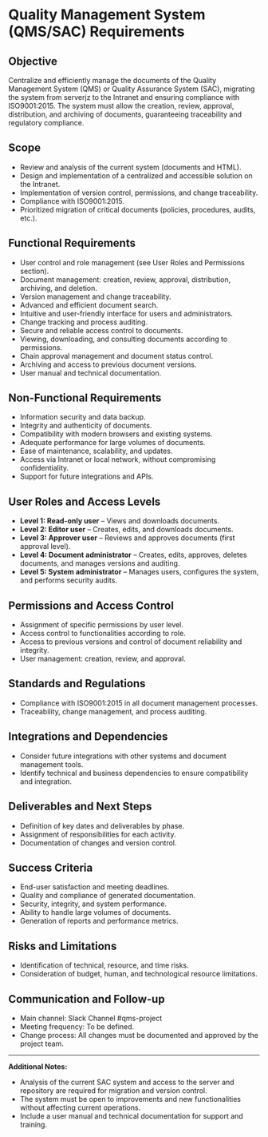 # Quality Management System (QMS/SAC) Requirements

## Objective

Centralize and efficiently manage the documents of the Quality Management System (QMS) or Quality Assurance System (SAC), migrating the system from serverjz to the Intranet and ensuring compliance with ISO9001:2015. The system must allow the creation, review, approval, distribution, and archiving of documents, guaranteeing traceability and regulatory compliance.

## Scope

- Review and analysis of the current system (documents and HTML).
- Design and implementation of a centralized and accessible solution on the Intranet.
- Implementation of version control, permissions, and change traceability.
- Compliance with ISO9001:2015.
- Prioritized migration of critical documents (policies, procedures, audits, etc.).

## Functional Requirements

- User control and role management (see User Roles and Permissions section).
- Document management: creation, review, approval, distribution, archiving, and deletion.
- Version management and change traceability.
- Advanced and efficient document search.
- Intuitive and user-friendly interface for users and administrators.
- Change tracking and process auditing.
- Secure and reliable access control to documents.
- Viewing, downloading, and consulting documents according to permissions.
- Chain approval management and document status control.
- Archiving and access to previous document versions.
- User manual and technical documentation.

## Non-Functional Requirements

- Information security and data backup.
- Integrity and authenticity of documents.
- Compatibility with modern browsers and existing systems.
- Adequate performance for large volumes of documents.
- Ease of maintenance, scalability, and updates.
- Access via Intranet or local network, without compromising confidentiality.
- Support for future integrations and APIs.

## User Roles and Access Levels

- **Level 1: Read-only user** – Views and downloads documents.
- **Level 2: Editor user** – Creates, edits, and downloads documents.
- **Level 3: Approver user** – Reviews and approves documents (first approval level).
- **Level 4: Document administrator** – Creates, edits, approves, deletes documents, and manages versions and auditing.
- **Level 5: System administrator** – Manages users, configures the system, and performs security audits.

## Permissions and Access Control

- Assignment of specific permissions by user level.
- Access control to functionalities according to role.
- Access to previous versions and control of document reliability and integrity.
- User management: creation, review, and approval.

## Standards and Regulations

- Compliance with ISO9001:2015 in all document management processes.
- Traceability, change management, and process auditing.

## Integrations and Dependencies

- Consider future integrations with other systems and document management tools.
- Identify technical and business dependencies to ensure compatibility and integration.

## Deliverables and Next Steps

- Definition of key dates and deliverables by phase.
- Assignment of responsibilities for each activity.
- Documentation of changes and version control.

## Success Criteria

- End-user satisfaction and meeting deadlines.
- Quality and compliance of generated documentation.
- Security, integrity, and system performance.
- Ability to handle large volumes of documents.
- Generation of reports and performance metrics.

## Risks and Limitations

- Identification of technical, resource, and time risks.
- Consideration of budget, human, and technological resource limitations.

## Communication and Follow-up

- Main channel: Slack Channel #qms-project
- Meeting frequency: To be defined.
- Change process: All changes must be documented and approved by the project team.

---

**Additional Notes:**

- Analysis of the current SAC system and access to the server and repository are required for migration and version control.
- The system must be open to improvements and new functionalities without affecting current operations.
- Include a user manual and technical documentation for support and training.
